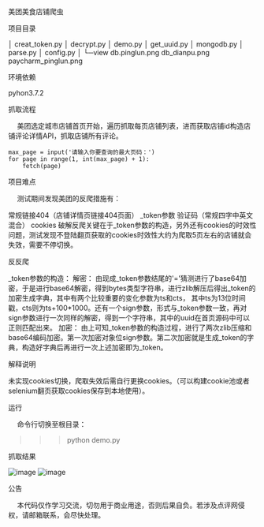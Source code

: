 美团美食店铺爬虫

项目目录

│  creat_token.py
│  decrypt.py
│  demo.py
│  get_uuid.py
│  mongodb.py
│  parse.py
│  config.py
│
└─view
        db.pinglun.png
        db_dianpu.png
        paycharm_pinglun.png

环境依赖

pyhon3.7.2

抓取流程

  美团选定城市店铺首页开始，遍历抓取每页店铺列表，进而获取店铺id构造店铺评论详情API，抓取店铺所有评论。

    max_page = input('请输入你要查询的最大页码：')
    for page in range(1, int(max_page) + 1):
        fetch(page)
        
项目难点

  测试期间发现美团的反爬措施有：
        
常规链接404（店铺详情页链接404页面）
_token参数
验证码（常规四字中英文混合）
cookies
破解反爬关键在于_token参数的构造，另外还有cookies的时效性问题，测试发现不登陆翻页获取的cookies时效性大约为爬取5页左右的店铺就会失效，需要不停切换。

反反爬

_token参数的构造：
解密：
    由现成_token参数结尾的'='猜测进行了base64加密，于是进行base64解密，得到bytes类型字符串，进行zlib解压后得出_token的加密生成字典，其中有两个比较重要的变化参数为ts和cts，
其中ts为13位时间戳，cts则为ts+100*1000。还有一个sign参数，形式与_token参数一致，再对sign参数进行一次同样的解密，得到一个字符串，其中的uuid在首页源码中可以正则匹配出来。
加密：
    由上可知_token参数的构造过程，进行了两次zlib压缩和base64编码加密。第一次加密对象位sign参数。第二次加密就是生成_token的字典，构造好字典后再进行一次上述加密即为_token。

解释说明

未实现cookies切换，爬取失效后需自行更换cookies。（可以构建cookie池或者selenium翻页获取cookies保存到本地使用）。

运行

  命令行切换至根目录：

>>> python demo.py

抓取结果

 ![image](https://github.com/xzh0723/meituan/blod/master/view/db_dianpu.png)
  ![image](https://github.com/xzh0723/meituan/blob/master/view/db.pinglun.png.png)

公告

  本代码仅作学习交流，切勿用于商业用途，否则后果自负。若涉及点评网侵权，请邮箱联系，会尽快处理。

